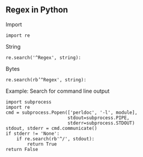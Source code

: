 ## Regex in Python

Import
```
import re
```

String
```
re.search('^Regex', string):
```

Bytes
```
re.search(rb’^Regex', string):
```


Example: Search for command line output
```
import subprocess
import re
cmd = subprocess.Popen(['perldoc', '-l', module],
                       stdout=subprocess.PIPE,
                       stderr=subprocess.STDOUT)
stdout, stderr = cmd.communicate()
if stderr != 'None':
    if re.search(rb'^/', stdout):
        return True
return False
```
